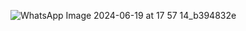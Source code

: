 ![WhatsApp Image 2024-06-19 at 17 57 14_b394832e](https://github.com/skabera/mobile-programing/assets/167980694/7e2f1efd-0927-465f-bcdc-151769227495)
